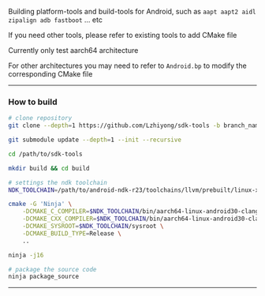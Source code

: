 Building platform-tools and build-tools for Android, such as `aapt aapt2 aidl zipalign adb fastboot` ... etc</br>

If you need other tools, please refer to existing tools to add CMake file

Currently only test aarch64 architecture</br>

For other architectures you may need to refer to `Android.bp` to modify the corresponding CMake file

 **** 
### How to build

```bash
# clone repository
git clone --depth=1 https://github.com/Lzhiyong/sdk-tools -b branch_name

git submodule update --depth=1 --init --recursive

cd /path/to/sdk-tools 

mkdir build && cd build

# settings the ndk toolchain
NDK_TOOLCHAIN=/path/to/android-ndk-r23/toolchains/llvm/prebuilt/linux-x86_64

cmake -G 'Ninja' \
    -DCMAKE_C_COMPILER=$NDK_TOOLCHAIN/bin/aarch64-linux-android30-clang \
    -DCMAKE_CXX_COMPILER=$NDK_TOOLCHAIN/bin/aarch64-linux-android30-clang++ \
    -DCMAKE_SYSROOT=$NDK_TOOLCHAIN/sysroot \
    -DCMAKE_BUILD_TYPE=Release \
    ..

ninja -j16

# package the source code
ninja package_source

```

 **** 
 
